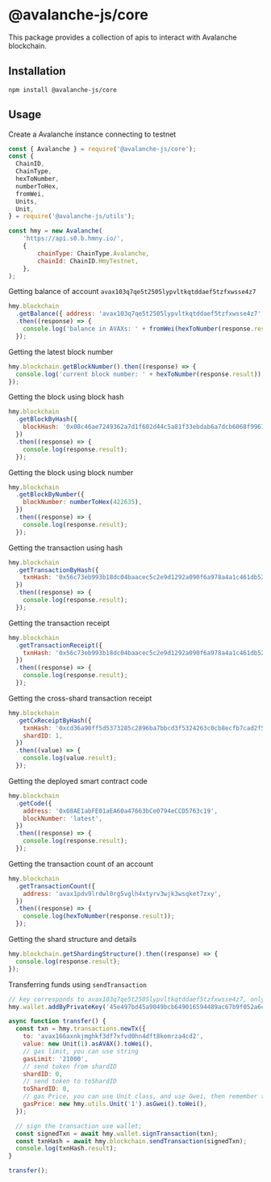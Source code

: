 # @avalanche-js/core

This package provides a collection of apis to interact with Avalanche blockchain.

## Installation

```
npm install @avalanche-js/core
```

## Usage

Create a Avalanche instance connecting to testnet

```javascript
const { Avalanche } = require('@avalanche-js/core');
const {
  ChainID,
  ChainType,
  hexToNumber,
  numberToHex,
  fromWei,
  Units,
  Unit,
} = require('@avalanche-js/utils');

const hmy = new Avalanche(
    'https://api.s0.b.hmny.io/',
    {
        chainType: ChainType.Avalanche,
        chainId: ChainID.HmyTestnet,
    },
);
```

Getting balance of account `avax103q7qe5t2505lypvltkqtddaef5tzfxwsse4z7`
```javascript
hmy.blockchain
  .getBalance({ address: 'avax103q7qe5t2505lypvltkqtddaef5tzfxwsse4z7' })
  .then((response) => {
    console.log('balance in AVAXs: ' + fromWei(hexToNumber(response.result), Units.avax));
  });
```

Getting the latest block number
```javascript
hmy.blockchain.getBlockNumber().then((response) => {
  console.log('current block number: ' + hexToNumber(response.result));
});
```

Getting the block using block hash
```javascript
hmy.blockchain
  .getBlockByHash({
    blockHash: '0x08c46ae7249362a7d1f602d44c5a81f33ebdab6a7dcb6068f99610b57911aafd',
  })
  .then((response) => {
    console.log(response.result);
  });
```

Getting the block using block number
```javascript
hmy.blockchain
  .getBlockByNumber({
    blockNumber: numberToHex(422635),
  })
  .then((response) => {
    console.log(response.result);
  });
```

Getting the transaction using hash
```javascript
hmy.blockchain
  .getTransactionByHash({
    txnHash: '0x56c73eb993b18dc04baacec5c2e9d1292a090f6a978a4a1c461db5255fcbc831',
  })
  .then((response) => {
    console.log(response.result);
  });
```

Getting the transaction receipt
```javascript
hmy.blockchain
  .getTransactionReceipt({
    txnHash: '0x56c73eb993b18dc04baacec5c2e9d1292a090f6a978a4a1c461db5255fcbc831',
  })
  .then((response) => {
    console.log(response.result);
  });
```

Getting the cross-shard transaction receipt
```javascript
hmy.blockchain
  .getCxReceiptByHash({
    txnHash: '0xcd36a90ff5d5373285c2896ba7bbcd3f5324263c0cb8ecfb7cad2f5fc2fbdbda',
    shardID: 1,
  })
  .then((value) => {
    console.log(value.result);
  });
```

Getting the deployed smart contract code
```javascript
hmy.blockchain
  .getCode({
    address: '0x08AE1abFE01aEA60a47663bCe0794eCCD5763c19',
    blockNumber: 'latest',
  })
  .then((response) => {
    console.log(response.result);
  });
```

Getting the transaction count of an account
```javascript
hmy.blockchain
  .getTransactionCount({
    address: 'avax1pdv9lrdwl0rg5vglh4xtyrv3wjk3wsqket7zxy',
  })
  .then((response) => {
    console.log(hexToNumber(response.result));
  });
```

Getting the shard structure and details
```javascript
hmy.blockchain.getShardingStructure().then((response) => {
  console.log(response.result);
});
```

Transferring funds using `sendTransaction`
```javascript
// key corresponds to avax103q7qe5t2505lypvltkqtddaef5tzfxwsse4z7, only has testnet balance
hmy.wallet.addByPrivateKey('45e497bd45a9049bcb649016594489ac67b9f052a6cdf5cb74ee2427a60bf25e');

async function transfer() {
  const txn = hmy.transactions.newTx({
    to: 'avax166axnkjmghkf3df7xfvd0hn4dft8kemrza4cd2',
    value: new Unit(1).asAVAX().toWei(),
    // gas limit, you can use string
    gasLimit: '21000',
    // send token from shardID
    shardID: 0,
    // send token to toShardID
    toShardID: 0,
    // gas Price, you can use Unit class, and use Gwei, then remember to use toWei(), which will be transformed to BN
    gasPrice: new hmy.utils.Unit('1').asGwei().toWei(),
  });

  // sign the transaction use wallet;
  const signedTxn = await hmy.wallet.signTransaction(txn);
  const txnHash = await hmy.blockchain.sendTransaction(signedTxn);
  console.log(txnHash.result);
}

transfer();
```